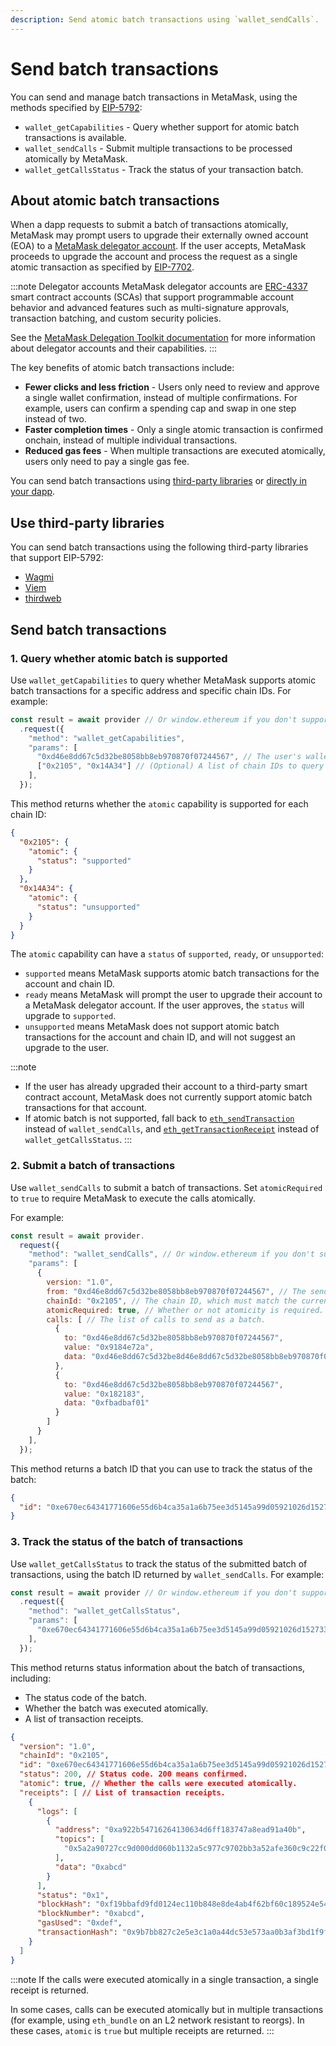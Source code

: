 ```yaml
---
description: Send atomic batch transactions using `wallet_sendCalls`.
---
```


# Send batch transactions

You can send and manage batch transactions in MetaMask, using the methods specified by
[EIP-5792](https://eips.ethereum.org/EIPS/eip-5792):

- `wallet_getCapabilities` - Query whether support for atomic batch transactions is available.
- `wallet_sendCalls` - Submit multiple transactions to be processed atomically by MetaMask.
- `wallet_getCallsStatus` - Track the status of your transaction batch.

## About atomic batch transactions

When a dapp requests to submit a batch of transactions atomically, MetaMask may prompt users to upgrade their externally owned account (EOA) to a [MetaMask delegator account](https://docs.gator.metamask.io/concepts/delegator-accounts).
If the user accepts, MetaMask proceeds to upgrade the account and process the request as a single atomic transaction as specified by [EIP-7702](https://eips.ethereum.org/EIPS/eip-7702).

:::note Delegator accounts
MetaMask delegator accounts are [ERC-4337](https://eips.ethereum.org/EIPS/eip-4337) smart contract accounts (SCAs) that support programmable account behavior and advanced features such as multi-signature approvals, transaction batching, and custom security policies.

See the [MetaMask Delegation Toolkit documentation](https://docs.gator.metamask.io/) for more information about delegator accounts and their capabilities.
:::

The key benefits of atomic batch transactions include:

- **Fewer clicks and less friction** - Users only need to review and approve a single wallet confirmation, instead of multiple confirmations.
  For example, users can confirm a spending cap and swap in one step instead of two.
- **Faster completion times** - Only a single atomic transaction is confirmed onchain, instead of multiple individual transactions.
- **Reduced gas fees** - When multiple transactions are executed atomically, users only need to pay a single gas fee.

You can send batch transactions using [third-party libraries](#use-third-party-libraries)
or [directly in your dapp](#send-batch-transactions-1).

## Use third-party libraries

You can send batch transactions using the following third-party libraries that support EIP-5792:

- [Wagmi](https://wagmi.sh/react/api/hooks/useCapabilities)
- [Viem](https://viem.sh/experimental/eip5792/client)
- [thirdweb](https://portal.thirdweb.com/references/typescript/v5/hooks#eip5792)

## Send batch transactions

### 1. Query whether atomic batch is supported

Use `wallet_getCapabilities` to query whether MetaMask supports atomic batch transactions for a specific address and specific chain IDs.
For example:

```js title="index.js"
const result = await provider // Or window.ethereum if you don't support EIP-6963.
  .request({
    "method": "wallet_getCapabilities",
    "params": [
      "0xd46e8dd67c5d32be8058bb8eb970870f07244567", // The user's wallet address.
      ["0x2105", "0x14A34"] // (Optional) A list of chain IDs to query for.
    ],
  });
```

This method returns whether the `atomic` capability is supported for each chain ID:

```json
{
  "0x2105": {
    "atomic": {
      "status": "supported"
    }
  },
  "0x14A34": {
    "atomic": {
      "status": "unsupported"
    }
  }
}
```

The `atomic` capability can have a `status` of `supported`, `ready`, or `unsupported`:

- `supported` means MetaMask supports atomic batch transactions for the account and chain ID.
- `ready` means MetaMask will prompt the user to upgrade their account to a MetaMask delegator account.
  If the user approves, the `status` will upgrade to `supported`.
- `unsupported` means MetaMask does not support atomic batch transactions for the account and chain ID, and will not
  suggest an upgrade to the user.

:::note
- If the user has already upgraded their account to a third-party smart contract account, MetaMask does not currently support atomic batch transactions for that account.
- If atomic batch is not supported, fall back to [`eth_sendTransaction`](index.md) instead of `wallet_sendCalls`,
and [`eth_getTransactionReceipt`](/wallet/reference/json-rpc-methods/eth_gettransactionreceipt)
instead of `wallet_getCallsStatus`.
:::

### 2. Submit a batch of transactions

Use `wallet_sendCalls` to submit a batch of transactions.
Set `atomicRequired` to `true` to require MetaMask to execute the calls atomically.

For example:

```js title="index.js"
const result = await provider.
  request({
    "method": "wallet_sendCalls", // Or window.ethereum if you don't support EIP-6963.
    "params": [
      {
        version: "1.0",
        from: "0xd46e8dd67c5d32be8058bb8eb970870f07244567", // The sender's address.
        chainId: "0x2105", // The chain ID, which must match the currently selected network.
        atomicRequired: true, // Whether or not atomicity is required.
        calls: [ // The list of calls to send as a batch.
          {
            to: "0xd46e8dd67c5d32be8058bb8eb970870f07244567",
            value: "0x9184e72a",
            data: "0xd46e8dd67c5d32be8d46e8dd67c5d32be8058bb8eb970870f072445675058bb8eb970870f072445675"
          },
          {
            to: "0xd46e8dd67c5d32be8058bb8eb970870f07244567",
            value: "0x182183",
            data: "0xfbadbaf01"
          }
        ]
      }
    ],
  });
```

This method returns a batch ID that you can use to track the status of the batch:

```json
{
  "id": "0xe670ec64341771606e55d6b4ca35a1a6b75ee3d5145a99d05921026d1527331"
}
```

### 3. Track the status of the batch of transactions

Use `wallet_getCallsStatus` to track the status of the submitted batch of transactions,
using the batch ID returned by `wallet_sendCalls`.
For example:

```js title="index.js"
const result = await provider // Or window.ethereum if you don't support EIP-6963.
  .request({
    "method": "wallet_getCallsStatus",
    "params": [
      "0xe670ec64341771606e55d6b4ca35a1a6b75ee3d5145a99d05921026d1527331" // Batch ID.
    ],
  });
```

This method returns status information about the batch of transactions, including:

- The status code of the batch.
- Whether the batch was executed atomically.
- A list of transaction receipts.

```json
{
  "version": "1.0",
  "chainId": "0x2105",
  "id": "0xe670ec64341771606e55d6b4ca35a1a6b75ee3d5145a99d05921026d1527331",
  "status": 200, // Status code. 200 means confirmed.
  "atomic": true, // Whether the calls were executed atomically.
  "receipts": [ // List of transaction receipts.
    {
      "logs": [
        {
          "address": "0xa922b54716264130634d6ff183747a8ead91a40b",
          "topics": [
            "0x5a2a90727cc9d000dd060b1132a5c977c9702bb3a52afe360c9c22f0e9451a68"
          ],
          "data": "0xabcd"
        }
      ],
      "status": "0x1",
      "blockHash": "0xf19bbafd9fd0124ec110b848e8de4ab4f62bf60c189524e54213285e7f540d4a",
      "blockNumber": "0xabcd",
      "gasUsed": "0xdef",
      "transactionHash": "0x9b7bb827c2e5e3c1a0a44dc53e573aa0b3af3bd1f9f5ed03071b100bb039eaff"
    }
  ]
}
```

:::note
If the calls were executed atomically in a single transaction, a single receipt is returned.

In some cases, calls can be executed atomically but in multiple transactions (for example, using
`eth_bundle` on an L2 network resistant to reorgs).
In these cases, `atomic` is `true` but multiple receipts are returned.
:::

